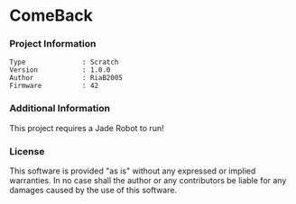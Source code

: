 ComeBack
================



### Project Information
```
Type              : Scratch
Version           : 1.0.0
Author            : RiaB2005
Firmware          : 42
```

### Additional Information
This project requires a Jade Robot to run!

### License
This software is provided "as is" without any expressed or implied warranties.  In no case shall the author or any contributors be liable for any damages caused by the use of this software.

